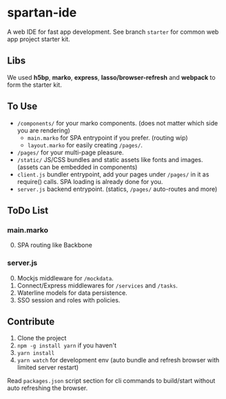 # spartan-ide

A web IDE for fast app development. See branch `starter` for common web app project starter kit.

## Libs

We used **h5bp**, **marko**, **express**, **lasso/browser-refresh** and **webpack** to form the starter kit.

## To Use

- `/components/` for your marko components. (does not matter which side you are rendering)
    - `main.marko` for SPA entrypoint if you prefer. (routing wip)
    - `layout.marko` for easily creating `/pages/`.
- `/pages/` for your multi-page pleasure.
- `/static/` JS/CSS bundles and static assets like fonts and images. (assets can be embedded in components)
- `client.js` bundler entrypoint, add your pages under `/pages/` in it as require() calls. SPA loading is already done for you.
- `server.js` backend entrypoint. (statics, `/pages/` auto-routes and more)

## ToDo List

### main.marko
0. SPA routing like Backbone

### server.js
0. Mockjs middleware for `/mockdata`.
1. Connect/Express middlewares for `/services` and `/tasks`.
2. Waterline models for data persistence.
3. SSO session and roles with policies.

## Contribute

1. Clone the project
2. `npm -g install yarn` if you haven't
3. `yarn install`
4. `yarn watch` for development env (auto bundle and refresh browser with limited server restart)

Read `packages.json` script section for cli commands to build/start without auto refreshing the browser.

